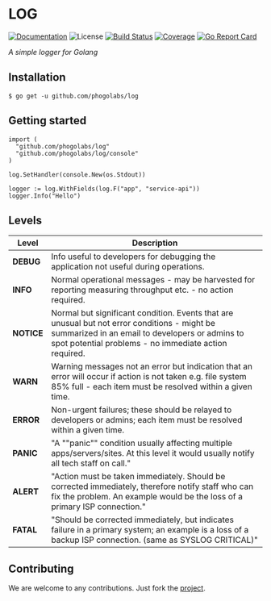 # LOG

[![Documentation][godoc-img]][godoc-url]
![License][license-img]
[![Build Status][travis-img]][travis-url]
[![Coverage][codecov-img]][codecov-url]
[![Go Report Card][report-img]][report-url]

*A simple logger for Golang*

## Installation

```console
$ go get -u github.com/phogolabs/log
```

## Getting started

```golang
import (
  "github.com/phogolabs/log"
  "github.com/phogolabs/log/console"
)

log.SetHandler(console.New(os.Stdout))

logger := log.WithFields(log.F("app", "service-api"))
logger.Info("Hello")
```

## Levels

| Level      | Description                                                                                                                                                                                             |
|------------|---------------------------------------------------------------------------------------------------------------------------------------------------------------------------------------------------------|
| **DEBUG**  | Info useful to developers for debugging the application not useful during operations.                                                                                                                   |
| **INFO**   | Normal operational messages - may be harvested for reporting measuring throughput etc. - no action required.                                                                                            |
| **NOTICE** | Normal but significant condition. Events that are unusual but not error conditions - might be summarized in an email to developers or admins to spot potential problems - no immediate action required. |
| **WARN**   | Warning messages not an error but indication that an error will occur if action is not taken e.g. file system 85% full - each item must be resolved within a given time.                                |
| **ERROR**  | Non-urgent failures; these should be relayed to developers or admins; each item must be resolved within a given time.                                                                                   |
| **PANIC**  | "A ""panic"" condition usually affecting multiple apps/servers/sites. At this level it would usually notify all tech staff on call."                                                                    |
| **ALERT**  | "Action must be taken immediately. Should be corrected immediately, therefore notify staff who can fix the problem. An example would be the loss of a primary ISP connection."                          |
| **FATAL**  | "Should be corrected immediately, but indicates failure in a primary system; an example is a loss of a backup ISP connection. (same as SYSLOG CRITICAL)"                                                |


## Contributing

We are welcome to any contributions. Just fork the
[project](https://github.com/phogolabs/log).

[report-img]: https://goreportcard.com/badge/github.com/phogolabs/log
[report-url]: https://goreportcard.com/report/github.com/phogolabs/log
[codecov-url]: https://codecov.io/gh/phogolabs/log
[codecov-img]: https://codecov.io/gh/phogolabs/log/branch/master/graph/badge.svg
[travis-img]: https://travis-ci.org/phogolabs/log.svg?branch=master
[travis-url]: https://travis-ci.org/phogolabs/log
[log-url]: https://github.com/phogolabs/prana
[godoc-url]: https://godoc.org/github.com/phogolabs/log
[godoc-img]: https://godoc.org/github.com/phogolabs/log?status.svg
[license-img]: https://img.shields.io/badge/license-MIT-blue.svg
[software-license-url]: LICENSE
